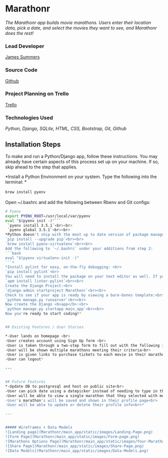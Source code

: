 # Marathonr

*The Marathonr app builds movie marathons. Users enter their location data, pick a date, and select the movies they want to see, and Marathonr does the rest!*

### Lead Developer
[James Summers](https://github.com/jamesnsummers)

### Source Code
[Github](https://github.com/jamesnsummers/Marathonr-App)

### Project Planning on Trello
[Trello](https://trello.com/b/yG0nTo0W/project-03-movie-marathon-builder)

### Technologies Used

*Python, Django, SQLite, HTML, CSS, Bootstrap, Git, Github*

## Installation Steps
To make and run a Python/Django app, follow these instructions. You may already have certain aspects of this process set up on your machine. If so, skip ahead to the step that applies.<br>

*Install a Python Environment on your system. Type the following into the terminal:
*<br><br>`brew install pyenv`
<br><br>Open ~/.bashrc and add the following between Rbenv and Git configs:
```bash
# Pyenv
export PYENV_ROOT=/usr/local/var/pyenv
eval "$(pyenv init -)"```
 `pyenv install 3.5.1`<br><br>
 `pyenv global 3.5.1`<br><br>
*Python doesn't ship with the most up to date version of package manager pip, so upgrade pip:<br> <br>
`pip install --upgrade pip`<br><br>
`brew install pyenv-virtualenv`<br><br>
Add the following to `~/.bashrc` under your additions from step 2:
```bash
eval "$(pyenv virtualenv-init -)"
```*
*Install pylint for easy, on-the-fly debugging: <br>
`pip install pylint`<br>
You will need to install the package on your text editor as well. If you use Atom, like me:<br>
`apm install linter-pylint`<br><br>
Create the Django Project:<br>
`django-admin startproject Marathonr`<br><br>
Check to see if your app is ready by viewing a bare-bones template:<br>
`python manage.py runserver`<br><br>
Now create the Django <b>app</b>:<br>
`python manage.py startapp main_app`<br><br>
Now you're ready to start coding!*


## Existing Features / User Stories

*-User lands on homepage <br>
-User creates account using Sign Up form <br>
-User is taken through a two-step form to fill out with the following info: date, zip code, & selecting the movies they want to see <br>
-User will be shown multiple marathons meeting their criteria<br>
-User is given links to purchase tickets to each movie in their marathon<br>
-User can logout*

---


## Future Features
*-Update DB to postgresql and host on public site<br>
-User can pick date using a datepicker instead of needing to type in the correct format<br>
-User will be able to view a single marathon that they selected with more movie details on each movie they're seeing and will have links to purchase tickets to each of the movies<br>
-User's marathon's will be saved and shown in their profile page<br>
-User will be able to update or delete their profile info<br>*

---


##### Wireframes + Data Models
![Landing page](Marathonr/main_app/static/images/Landing-Page.png)
![Form Page](Marathonr/main_app/static/images/Form-page.png)
![Marathons Options Page](Marathonr/main_app/static/images/Your-Marathon.png)
![Share Page](Marathonr/main_app/static/images/Share-Page.png)
![Data Models](Marathonr/main_app/static/images/Data-Models.png)
